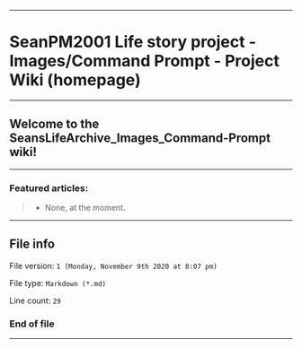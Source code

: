 
***

# SeanPM2001 Life story project - Images/Command Prompt - Project Wiki (homepage)

***

## Welcome to the SeansLifeArchive_Images_Command-Prompt wiki!

***

### Featured articles:

> * None, at the moment.

***

## File info

File version: `1 (Monday, November 9th 2020 at 8:07 pm)`

File type: `Markdown (*.md)`

Line count: `29`

### End of file

***

